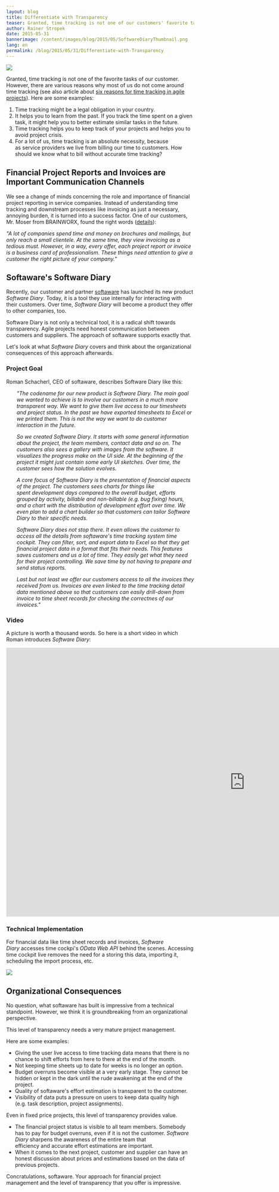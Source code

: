```yaml
---
layout: blog
title: Differentiate with Transparency
teaser: Granted, time tracking is not one of our customers' favorite tasks. However, it has to be done for accounting, because of legal obligations, etc. But does it have to be like this? Is it possible to differentiate from ones competition with an outstanding time tracking organization and software? Our partner softaware believes in that and has built a "Software Diary". It uses time cockpit behind the scenes.
author: Rainer Stropek
date: 2015-05-31
bannerimage: /content/images/blog/2015/05/SoftwareDiaryThumbnail.png
lang: en
permalink: /blog/2015/05/31/Differentiate-with-Transparency
---
```


<p>
  <img src="{{site.baseurl}}/content/images/blog/2015/05/SoftwareDiary.png" />
</p><p>Granted, time tracking is not one of the favorite tasks of our customer. However, there are various reasons why most of us do not come around time tracking (see also article about <a href="~/blog/2013/06/25/Six-Reasons-for-Time-Tracking-in-Agile-Projects" target="_blank">six reasons for time tracking in agile projects</a>). Here are some examples:<br /></p><ol>
  <li>Time tracking might be a legal obligation in your country.</li>
  <li>It helps you to learn from the past. If you track the time spent on a given task, it might help you to better estimate similar tasks in the future.</li>
  <li>Time tracking helps you to keep track of your projects and helps you to avoid project crisis.</li>
  <li>For a lot of us, time tracking is an absolute necessity, because as service providers we live from billing our time to customers. How should we know what to bill without accurate time tracking?</li>
</ol><h2>Financial Project Reports and Invoices are Important Communication Channels
<br /></h2><p>We see a change of minds concerning the role and importance of financial project reporting in service companies. Instead of understanding time tracking and downstream processes like invoicing as just a necessary, annoying burden, it is turned into a success factor. One of our customers, Mr. Moser from BRAINWORX, found the right words (<a href="~/solutions/case-studies/Brainworx" target="_blank">details</a>):</p><p class="showcase">
  <em>"A lot of companies spend time and money on brochures and mailings, but only reach a small clientele. At the same time, they view invoicing as a tedious must. However, in a way, every offer, each project report or invoice is a business card of professionalism. These things need attention to give a customer the right picture of your company."</em>
</p><h2>Softaware's Software Diary
<br /></h2><p>Recently, our customer and partner <a href="http://www.softaware.at" target="_blank">softaware</a> has launched its new product <em>Software Diary</em>. Today, it is a tool they use internally for interacting with their customers. Over time, <em>Software Diary</em> will become a product they offer to other companies, too.</p><p class="showcase">Software Diary is not only a technical tool, it is a radical shift towards transparency. Agile projects need honest communication between customers and suppliers. The approach of softaware supports exactly that.</p><p>Let's look at what <em>Software Diary</em> covers and think about the organizational consequences of this approach afterwards.</p><h3>Project Goal</h3><p>Roman Schacherl, CEO of softaware, describes Software Diary like this:</p><div style="margin-left: 2em" data-mce-style="margin-left: 2em">
  <p>
    <em>"The codename for our new product is Software Diary. The main goal we wanted to achieve is to involve our customers in a much more transparent way. We want to give them live access to our timesheets and project status. In the past we have exported timesheets to Excel or we printed them. This is not the way we want to do customer interaction in the future.</em>
  </p>
  <p>
    <em>So we created Software Diary. It starts with some general information about the project, the team members, contact data and so on. The customers also sees a gallery with images from the software. It visualizes the progress make on the UI side. At the beginning of the project it might just contain some early UI sketches. Over time, the customer sees how the solution evolves.</em>
  </p>
  <p>
    <em>A core focus of Software Diary is the presentation of financial aspects of the project. The customers sees charts for things like spent development days compared to the overall budget, efforts grouped by activity, billable and non-billable (e.g. bug fixing) hours, and a chart with the distribution of development effort over time. We even plan to add a chart builder so that customers can tailor Software Diary to their specific needs.</em>
    <br />
  </p>
  <p>
    <em>Software Diary does not stop there. It even allows the customer to access all the details from softaware's time tracking system time cockpit. They can filter, sort, and export data to Excel so that they get financial project data in a format that fits their needs. This features saves customers and us a lot of time. They easily get what they need for their project controlling. We save time by not having to prepare and send status reports.</em>
  </p>
  <p>
    <em>Last but not least we offer our customers access to all the invoices they received from us. Invoices are even linked to the time tracking detail data mentioned above so that customers can easily drill-down from invoice to time sheet records for checking the correctnes of our invoices."</em>
  </p>
</div><h3>Video</h3><p>A picture is worth a thousand words. So here is a short video in which Roman introduces <em>Software Diary</em>:</p><div class="videoWrapper">
  <iframe width="1280" height="720" src="https://www.youtube.com/embed/zkWfS-LbW4Y?rel=0" frameborder="0" allowfullscreen="allowfullscreen"></iframe>
</div><h3>Technical Implementation</h3><p>For financial data like time sheet records and invoices, <em>Software Diary</em> accesses time cockpi's <em>OData Web API</em> behind the scenes. Accessing time cockpit live removes the need for a storing this data, importing it, scheduling the import process, etc.</p><p>
  <img src="{{site.baseurl}}/content/images/blog/2015/05/SoftwareDiaryTechnicalArchitecture.png" />
</p><h2>Organizational Consequences</h2><p>No question, what softaware has built is impressive from a technical standpoint. However, we think it is groundbreaking from an organizational perspective.</p><p class="showcase">This level of transparency needs a very mature project management.</p><p>Here are some examples:</p><ul>
  <li>Giving the user live access to time tracking data means that there is no chance to shift efforts from here to there at the end of the month.</li>
  <li>Not keeping time sheets up to date for weeks is no longer an option.
<br /></li>
  <li>Budget overruns become visible at a very early stage. They cannot be hidden or kept in the dark until the rude awakening at the end of the project.</li>
  <li>Quality of softaware's effort estimation is transparent to the customer.</li>
  <li>Visibility of data puts a pressure on users to keep data quality high (e.g. task description, project assignments).</li>
</ul><p>Even in fixed price projects, this level of transparency provides value.</p><ul>
  <li>The financial project status is visible to all team members. Somebody has to pay for budget overruns, even if it is not the customer. <em>Software Diary</em> sharpens the awareness of the entire team that efficiency and accurate effort estimations are important.
<br /></li>
  <li>When it comes to the next project, customer and supplier can have an honest discussion about prices and estimations based on the data of previous projects.
<br /></li>
</ul><p>Concratulations, softaware. Your approach for financial project management and the level of transparency that you offer is impressive.</p>